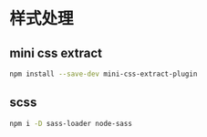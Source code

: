 # 样式处理

## mini css extract

```bash
npm install --save-dev mini-css-extract-plugin
```

## scss

```bash
npm i -D sass-loader node-sass
```